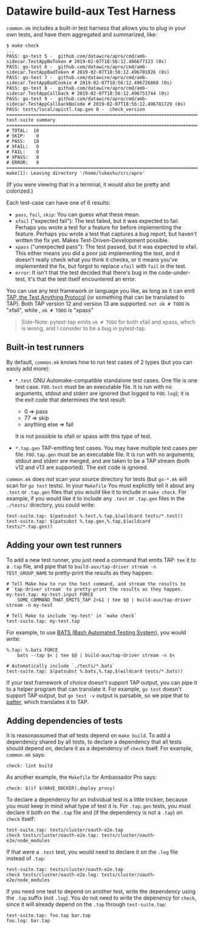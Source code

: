 # Datawire build-aux Test Harness

`common.mk` includes a built-in test harness that allows you to plug
in your own tests, and have them aggregated and summarized, like:

	$ make check
	...
	PASS: go-test 5 -  github.com/datawire/apro/cmd/amb-sidecar.TestAppNoToken # 2019-02-07T18:56:12.496677123 (0s) 
	PASS: go-test 6 -  github.com/datawire/apro/cmd/amb-sidecar.TestAppBadToken # 2019-02-07T18:56:12.496701826 (0s) 
	PASS: go-test 7 -  github.com/datawire/apro/cmd/amb-sidecar.TestAppBadCookie # 2019-02-07T18:56:12.496726860 (0s) 
	PASS: go-test 8 -  github.com/datawire/apro/cmd/amb-sidecar.TestAppCallback # 2019-02-07T18:56:12.496751744 (0s) 
	PASS: go-test 9 -  github.com/datawire/apro/cmd/amb-sidecar.TestAppCallbackNoCode # 2019-02-07T18:56:12.496781729 (0s) 
	PASS: tests/local/apictl.tap.gen 0 -  check_version
	============================================================================
	test-suite summary
	============================================================================
	# TOTAL:  10
	# SKIP:    0
	# PASS:   10
	# XFAIL:   0
	# FAIL:    0
	# XPASS:   0
	# ERROR:   0
	============================================================================
	make[1]: Leaving directory '/home/lukeshu/src/apro'

(If you were viewing that in a terminal, it would also be pretty and
colorized.)

Each test-case can have one of 6 results:

 - `pass`, `fail`, `skip`: You can guess what these mean.
 - `xfail` ("expected fail"): The test failed, but it was expected to
   fail.  Perhaps you wrote a test for a feature for before
   implementing the feature.  Perhaps you wrote a test that captures a
   bug report, but haven't written the fix yet.  Makes
   Test-Driven-Development possible.
 - `xpass` ("unexpected pass"): The test passed, but it was expected
   to xfail.  This either means you did a poor job implementing the
   test, and it doesn't really check what you think it checks, or it
   means you've implemented the fix, but forgot to replace `xfail`
   with `fail` in the test.
 - `error`: It isn't that the test decided that there's bug in the
   code-under-test, it's that the test itself encountered an error.

You can use any test framework or language you like, as long as it can
emit [TAP, the Test Anything Protocol][TAP] (or something that can be
translated to TAP).  Both TAP version 12 and version 13 are supported.
`not ok # TODO` is "xfail", while , `ok # TODO` is "xpass"

 > Side-Note: pytest-tap emits `ok # TODO` for both xfail and xpass,
 > which is wrong, and I consider to be a bug in pytest-tap.

## Built-in test runners

By default, `common.mk` knows how to run test cases of 2 types (but
you can easily add more):

 - `*.test` GNU Automake-compatible standalone test cases.  One file
   is one test case.  `FOO.test` must be an executable file.  It is
   run with no arguments, stdout and stderr are ignored (but logged to
   `FOO.log`); it is the exit code that determines the test result:

    * 0 => pass
	* 77 => skip
	* anything else => fail

   It is not possible to xfail or xpass with this type of test.

 - `*.tap.gen` TAP-emitting test cases.  You may have multiple test
   cases per file.  `FOO.tap.gen` must be an executable file.  It is
   run with no arguments; stdout and stderr are merged, and are taken
   to be a TAP stream (both v12 and v13 are supported).  The exit code
   is ignored.

`common.mk` does *not* scan your source directory for tests (but
`go-*.mk` will scan for `go test` tests).  In your `Makefile` You must
explicitly tell it about any `.test` or `.tap.gen` files that you
would like it to include in `make check`.  For example, if you would
like it to include any `.test` or `.tap.gen` files in the `./tests/`
directory, you could write:

	test-suite.tap: $(patsubst %.test,%.tap,$(wildcard tests/*.test))
	test-suite.tap: $(patsubst %.tap.gen,%.tap,$(wildcard tests/*.tap.gen))

## Adding your own test runners

To add a new test runner, you just need a command that emits TAP:
`tee` it to a `.tap` file, and pipe that to `build-aux/tap-driver
stream -n TEST_GROUP_NAME` to pretty-print the results as they happen:

	# Tell Make how to run the test command, and stream the results to
	# `tap-driver stream` to pretty-print the results as they happen.
	my-test.tap: my-test.input FORCE
		SOME_COMMAND_THAT_EMITS_TAP 2>&1 | tee $@ | build-aux/tap-driver stream -n my-test

	# Tell Make to include 'my-test' in `make check`
	test-suite.tap: my-test.tap

For example, to use [BATS (Bash Automated Testing System)][BATS], you
would write:

	%.tap: %.bats FORCE
		bats --tap $< | tee $@ | build-aux/tap-driver stream -n $<

	# Automatically include `./tests/*.bats`
	test-suite.tap: $(patsubst %.bats,%.tap,$(wildcard tests/*.bats))

If your test framework of choice doesn't support TAP output, you can
pipe it to a helper program that can translate it.  For example, `go
test` doesn't support TAP output, but `go test -v` output is parsable,
so we pipe that to [patter][patter], which translates it to TAP.

## Adding dependencies of tests

It is reasonassumed that *all* tests depend on `make build`.  To add a
dependency shared by all tests, to declare a dependency that all tests
should depend on, declare it as a dependency of `check` itself.  For
example, `common.mk` says:

	check: lint build

As another example, the `Makefile` for Ambassador Pro says:

	check: $(if $(HAVE_DOCKER),deploy proxy)

To declare a dependency for an individual test is a little trickier,
because you must keep in mind what type of test it is.  For `.tap.gen`
tests, you must declare it both on the `.tap` file and (if the
dependency is not a `.tap`) on `check` itself:

    test-suite.tap: tests/cluster/oauth-e2e.tap
	check tests/cluster/oauth-e2e.tap: tests/cluster/oauth-e2e/node_modules

If that were a `.test` test, you would need to declare it on the
`.log` file instead of `.tap`:

    test-suite.tap: tests/cluster/oauth-e2e.tap
	check tests/cluster/oauth-e2e.log: tests/cluster/oauth-e2e/node_modules

If you need one test to depend on another test, write the dependency
using the `.tap` suffix (not `.log`).  You do not need to write the
depenency for `check`, since it will already depend on the `.tap`
through `test-suite.tap`:

    test-suite.tap: foo.tap bar.tap
    foo.log: bar.tap

[TAP]: https://testanything.org
[BATS]: https://github.com/sstephenson/bats
[patter]: https://github.com/apg/patter
